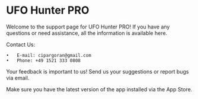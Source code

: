# UFO Hunter PRO


Welcome to the support page for UFO Hunter PRO! 
If you have any questions or need assistance, all the information is available here.

Contact Us:

	•	E-mail: cipargoran@gmail.com
	•	Phone: +49 1521 333 0808
 
Your feedback is important to us! Send us your suggestions or report bugs via email.

Make sure you have the latest version of the app installed via the App Store.
